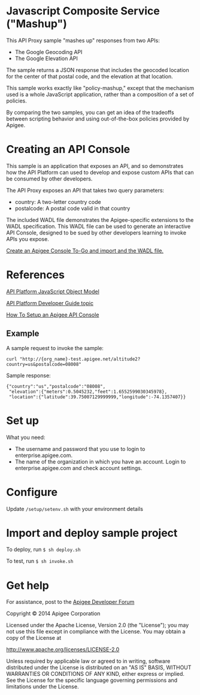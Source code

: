 # Javascript Composite Service ("Mashup")

This API Proxy sample "mashes up" responses from two APIs:

* The Google Geocoding API
* The Google Elevation API

The sample returns a JSON response that includes the geocoded location for the center
of that postal code, and the elevation at that location.

This sample works exactly like "policy-mashup," except that the mechanism used is
a whole JavaScript application, rather than a composition of a set of policies.

By comparing the two samples, you can get an idea of the tradeoffs between scripting 
behavior and using out-of-the-box policies provided by Apigee.

# Creating an API Console

This sample is an application that exposes an API, and so demonstrates how
the API Platform can used to develop and expose custom APIs that can
be consumed by other developers.

The API Proxy exposes an API that takes two query parameters:

* country: A two-letter country code
* postalcode: A postal code valid in that country

The included WADL file demonstrates the Apigee-specific extensions to the WADL
specification. This WADL file can be used to generate an interactive API 
Console, designed to be sued by other developers learning to invoke 
APIs you expose.

[Create an Apigee Console To-Go and import and the WADL file.](http://apigee.com/togo)

# References

[API Platform JavaScript Object Model](http://apigee.com/docs/enterprise/content/apigee-javascript-object-model)

[API Platform Developer Guide topic](http://apigee.com/docs/enterprise/content/building-composite-service-2-javascript-app)

[How To Setup an Apigee API Console](http://apigee.com/docs/enterprise/content/set-apigee-api-console)

## Example

A sample request to invoke the sample:

    curl "http://{org_name}-test.apigee.net/altitude2?country=us&postalcode=08008"

Sample response:

    {"country":"us","postalcode":"08008",
     "elevation":{"meters":0.5045232,"feet":1.6552599030345978},
     "location":{"latitude":39.75007129999999,"longitude":-74.1357407}}

# Set up

What you need:

* The username and password that you use to login to enterprise.apigee.com.
* The name of the organization in which you have an account. Login to 
enterprise.apigee.com and check account settings.

# Configure 

Update `/setup/setenv.sh` with your environment details

# Import and deploy sample project

To deploy, run `$ sh deploy.sh`

To test, run `$ sh invoke.sh`

# Get help

For assistance, post to the [Apigee Developer Forum](http://support.apigee.com)

Copyright © 2014 Apigee Corporation

Licensed under the Apache License, Version 2.0 (the "License"); you may not use
this file except in compliance with the License. You may obtain a copy
of the License at

http://www.apache.org/licenses/LICENSE-2.0

Unless required by applicable law or agreed to in writing, software
distributed under the License is distributed on an "AS IS" BASIS,
WITHOUT WARRANTIES OR CONDITIONS OF ANY KIND, either express or implied.
See the License for the specific language governing permissions and
limitations under the License.
